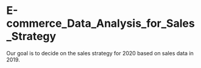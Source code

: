 # E-commerce_Data_Analysis_for_Sales_Strategy
Our goal is to decide on the sales strategy for 2020 based on sales data in 2019.

